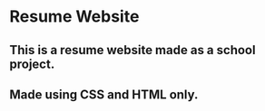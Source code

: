 # Resume Website
## This is a resume website made as a school project.
## Made using CSS and HTML only.
